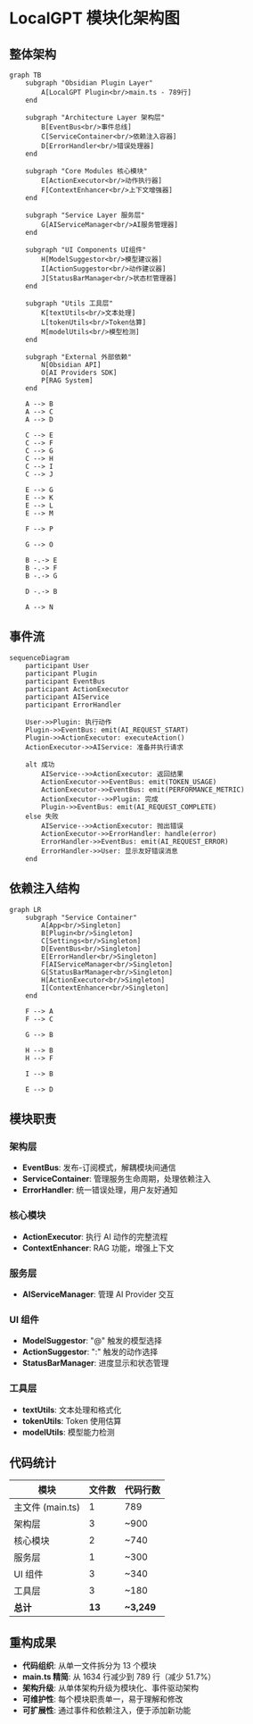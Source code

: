 # LocalGPT 模块化架构图

## 整体架构

```mermaid
graph TB
    subgraph "Obsidian Plugin Layer"
        A[LocalGPT Plugin<br/>main.ts - 789行]
    end
    
    subgraph "Architecture Layer 架构层"
        B[EventBus<br/>事件总线]
        C[ServiceContainer<br/>依赖注入容器]
        D[ErrorHandler<br/>错误处理器]
    end
    
    subgraph "Core Modules 核心模块"
        E[ActionExecutor<br/>动作执行器]
        F[ContextEnhancer<br/>上下文增强器]
    end
    
    subgraph "Service Layer 服务层"
        G[AIServiceManager<br/>AI服务管理器]
    end
    
    subgraph "UI Components UI组件"
        H[ModelSuggestor<br/>模型建议器]
        I[ActionSuggestor<br/>动作建议器]
        J[StatusBarManager<br/>状态栏管理器]
    end
    
    subgraph "Utils 工具层"
        K[textUtils<br/>文本处理]
        L[tokenUtils<br/>Token估算]
        M[modelUtils<br/>模型检测]
    end
    
    subgraph "External 外部依赖"
        N[Obsidian API]
        O[AI Providers SDK]
        P[RAG System]
    end
    
    A --> B
    A --> C
    A --> D
    
    C --> E
    C --> F
    C --> G
    C --> H
    C --> I
    C --> J
    
    E --> G
    E --> K
    E --> L
    E --> M
    
    F --> P
    
    G --> O
    
    B -.-> E
    B -.-> F
    B -.-> G
    
    D -.-> B
    
    A --> N
```

## 事件流

```mermaid
sequenceDiagram
    participant User
    participant Plugin
    participant EventBus
    participant ActionExecutor
    participant AIService
    participant ErrorHandler
    
    User->>Plugin: 执行动作
    Plugin->>EventBus: emit(AI_REQUEST_START)
    Plugin->>ActionExecutor: executeAction()
    ActionExecutor->>AIService: 准备并执行请求
    
    alt 成功
        AIService-->>ActionExecutor: 返回结果
        ActionExecutor->>EventBus: emit(TOKEN_USAGE)
        ActionExecutor->>EventBus: emit(PERFORMANCE_METRIC)
        ActionExecutor-->>Plugin: 完成
        Plugin->>EventBus: emit(AI_REQUEST_COMPLETE)
    else 失败
        AIService-->>ActionExecutor: 抛出错误
        ActionExecutor->>ErrorHandler: handle(error)
        ErrorHandler->>EventBus: emit(AI_REQUEST_ERROR)
        ErrorHandler->>User: 显示友好错误消息
    end
```

## 依赖注入结构

```mermaid
graph LR
    subgraph "Service Container"
        A[App<br/>Singleton]
        B[Plugin<br/>Singleton]
        C[Settings<br/>Singleton]
        D[EventBus<br/>Singleton]
        E[ErrorHandler<br/>Singleton]
        F[AIServiceManager<br/>Singleton]
        G[StatusBarManager<br/>Singleton]
        H[ActionExecutor<br/>Singleton]
        I[ContextEnhancer<br/>Singleton]
    end
    
    F --> A
    F --> C
    
    G --> B
    
    H --> B
    H --> F
    
    I --> B
    
    E --> D
```

## 模块职责

### 架构层
- **EventBus**: 发布-订阅模式，解耦模块间通信
- **ServiceContainer**: 管理服务生命周期，处理依赖注入
- **ErrorHandler**: 统一错误处理，用户友好通知

### 核心模块
- **ActionExecutor**: 执行 AI 动作的完整流程
- **ContextEnhancer**: RAG 功能，增强上下文

### 服务层
- **AIServiceManager**: 管理 AI Provider 交互

### UI 组件
- **ModelSuggestor**: "@" 触发的模型选择
- **ActionSuggestor**: ":" 触发的动作选择
- **StatusBarManager**: 进度显示和状态管理

### 工具层
- **textUtils**: 文本处理和格式化
- **tokenUtils**: Token 使用估算
- **modelUtils**: 模型能力检测

## 代码统计

| 模块 | 文件数 | 代码行数 |
|------|--------|----------|
| 主文件 (main.ts) | 1 | 789 |
| 架构层 | 3 | ~900 |
| 核心模块 | 2 | ~740 |
| 服务层 | 1 | ~300 |
| UI 组件 | 3 | ~340 |
| 工具层 | 3 | ~180 |
| **总计** | **13** | **~3,249** |

## 重构成果

- **代码组织**: 从单一文件拆分为 13 个模块
- **main.ts 精简**: 从 1634 行减少到 789 行（减少 51.7%）
- **架构升级**: 从单体架构升级为模块化、事件驱动架构
- **可维护性**: 每个模块职责单一，易于理解和修改
- **可扩展性**: 通过事件和依赖注入，便于添加新功能 